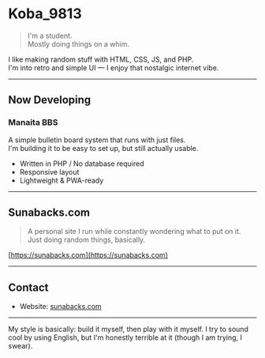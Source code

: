 # Koba_9813

> I'm a student.  
> Mostly doing things on a whim.

I like making random stuff with HTML, CSS, JS, and PHP.  
I'm into retro and simple UI — I enjoy that nostalgic internet vibe.

---

## Now Developing

### Manaita BBS

A simple bulletin board system that runs with just files.  
I'm building it to be easy to set up, but still actually usable.

- Written in PHP / No database required  
- Responsive layout  
- Lightweight & PWA-ready  

---

## Sunabacks.com

> A personal site I run while constantly wondering what to put on it.  
> Just doing random things, basically.

[https://sunabacks.com](https://sunabacks.com)

---

## Contact

- Website: [sunabacks.com](https://sunabacks.com)

---

My style is basically: build it myself, then play with it myself.
I try to sound cool by using English, but I'm honestly terrible at it (though I am trying, I swear).
